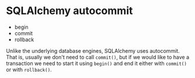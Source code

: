 # SQLAlchemy autocommit

* begin
* commit
* rollback


Unlike the underlying database engines, SQLAlchemy uses autocommit.
That is, usually we don't need to call `commit()`, but if we would like to have a transaction we need to
start it using `begin()` and end it either with `commit()` or with `rollback()`.


